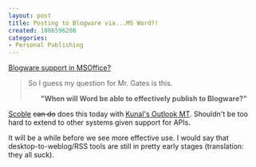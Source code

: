 ```yaml
--- 
layout: post
title: Posting to Blogware via...MS Word?!
created: 1086596286
categories: 
- Personal Publishing
---
```

<a href="http://www.byte.org/blog/_archives/2004/6/1/81287.html">Blogware support in MSOffice?</a>
<blockquote>
<P>So I guess my question for Mr. Gates is this. </P><P align=center><STRONG>"When&nbsp;will Word&nbsp;be able to effectively publish to&nbsp;Blogware?"</STRONG></P>
</blockquote>
<p><a href="http://scoble.weblogs.com/">Scoble</a> <strike>can do</strike> does this today with <a href="http://www.kunal.org/outlookmt/">Kunal's Outlook MT</a>. Shouldn't be too hard to extend to other systems given support for APIs.</p>

<p>It will be a while before we see more effective use. I would say that desktop-to-weblog/RSS tools are still in pretty early stages (translation: they all suck).</p>
